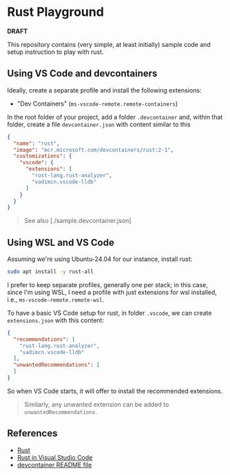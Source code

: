 # Rust Playground

**DRAFT** 

This repository contains (very simple, at least initially) sample code and setup instruction to play with rust.

## Using VS Code and devcontainers

Ideally, create a separate profile and install the following extensions:

- "Dev Containers" (`ms-vscode-remote.remote-containers`)

In the root folder of your project, add a folder `.devcontainer` and, within that folder, create a file `devcontainer.json` with content similar to this

```json
{
  "name": "rust",
  "image": "mcr.microsoft.com/devcontainers/rust:2-1",
  "customizations": {
    "vscode": {
      "extensions": [
        "rust-lang.rust-analyzer",
        "vadimcn.vscode-lldb"
      ]
    }
  }
}
```

> See also [./sample.devcontainer.json]

## Using WSL and VS Code

Assuming we're using Ubuntu-24.04 for our instance, install rust:

```bash
sudo apt install -y rust-all
```

I prefer to keep separate profiles, generally one per stack; in this case, since I'm using WSL, I need a profile with just extensions for wsl installed, i.e., `ms-vscode-remote.remote-wsl`.

To have a basic VS Code setup for rust, in folder `.vscode`, we can create `extensions.json` with this content:

```json
{
  "recommendations": [
    "rust-lang.rust-analyzer",
    "vadimcn.vscode-lldb"
  ],
  "unwantedRecommendations": [
  ]
}
```

So when VS Code starts, it will offer to install the recommended extensions.

> Similarly, any unwanted extension can be added to `unwantedRecommendations`.

## References

- [Rust](https://rust-lang.org/)
- [Rust in Visual Studio Code](https://code.visualstudio.com/docs/languages/rust)
- [devcontainer README file](https://github.com/devcontainers/images/blob/main/src/rust/README.md)